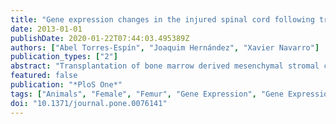 ```yaml
---
title: "Gene expression changes in the injured spinal cord following transplantation of mesenchymal stem cells or olfactory ensheathing cells"
date: 2013-01-01
publishDate: 2020-01-22T07:44:03.495389Z
authors: ["Abel Torres-Espín", "Joaquim Hernández", "Xavier Navarro"]
publication_types: ["2"]
abstract: "Transplantation of bone marrow derived mesenchymal stromal cells (MSC) or olfactory ensheathing cells (OEC) have demonstrated beneficial effects after spinal cord injury (SCI), providing tissue protection and improving the functional recovery. However, the changes induced by these cells after their transplantation into the injured spinal cord remain largely unknown. We analyzed the changes in the spinal cord transcriptome after a contusion injury and MSC or OEC transplantation. The cells were injected immediately or 7 days after the injury. The mRNA of the spinal cord injured segment was extracted and analyzed by microarray at 2 and 7 days after cell grafting. The gene profiles were analyzed by clustering and functional enrichment analysis based on the Gene Ontology database. We found that both MSC and OEC transplanted acutely after injury induce an early up-regulation of genes related to tissue protection and regeneration. In contrast, cells transplanted at 7 days after injury down-regulate genes related to tissue regeneration. The most important change after MSC or OEC transplant was a marked increase in expression of genes associated with foreign body response and adaptive immune response. These data suggest a regulatory effect of MSC and OEC transplantation after SCI regarding tissue repair processes, but a fast rejection response to the grafted cells. Our results provide an initial step to determine the mechanisms of action and to optimize cell therapy for SCI."
featured: false
publication: "*PloS One*"
tags: ["Animals", "Female", "Femur", "Gene Expression", "Gene Expression Profiling", "Male", "Mesenchymal Stem Cell Transplantation", "Mesenchymal Stem Cells", "Nerve Regeneration", "Neuroglia", "Olfactory Bulb", "Primary Cell Culture", "Rats", "Rats", "Sprague-Dawley", "Recovery of Function", "Spinal Cord Injuries", "Tibia"]
doi: "10.1371/journal.pone.0076141"
---
```



